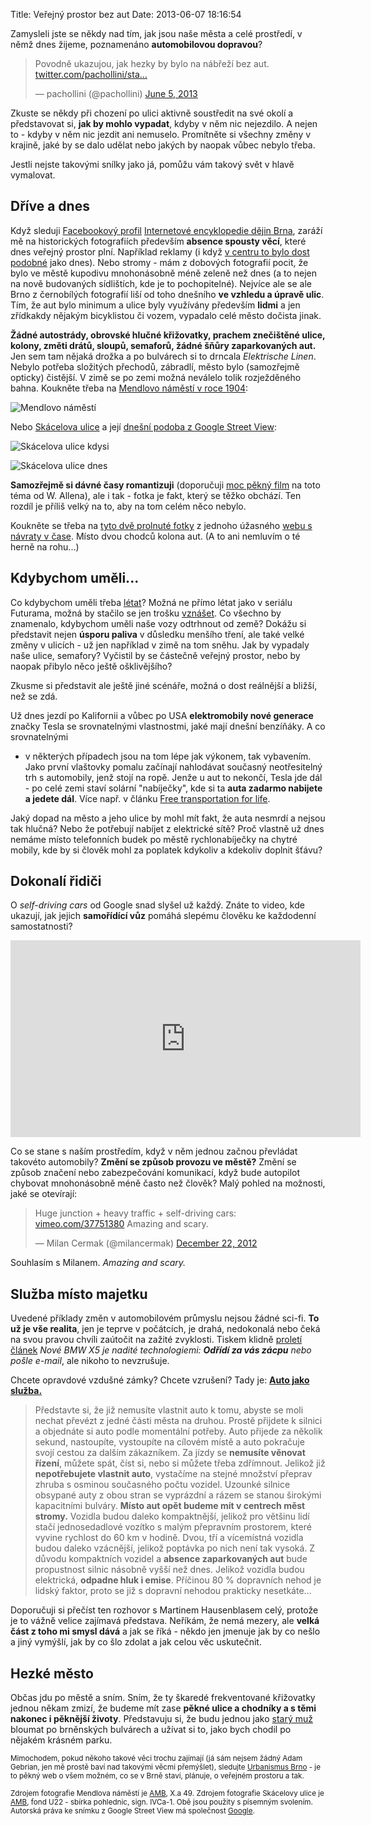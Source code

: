 Title: Veřejný prostor bez aut
Date: 2013-06-07 18:16:54

Zamysleli jste se někdy nad tím, jak jsou naše města a celé prostředí,
v němž dnes žijeme, poznamenáno **automobilovou dopravou**?

<blockquote class="twitter-tweet"><p>Povodně ukazujou, jak hezky by bylo na nábřeží bez aut. <a href="http://t.co/VFsqUsuraX" title="http://twitter.com/pachollini/status/342251772963860480/photo/1">twitter.com/pachollini/sta…</a></p>&mdash; pachollini (@pachollini) <a href="https://twitter.com/pachollini/status/342251772963860480">June 5, 2013</a></blockquote>
<script async src="//platform.twitter.com/widgets.js" charset="utf-8"></script>

Zkuste se někdy při chození po ulici aktivně soustředit na své okolí
a představovat si, **jak by mohlo vypadat**, kdyby v něm nic nejezdilo. A nejen to -
kdyby v něm nic jezdit ani nemuselo. Promítněte si všechny změny v krajině,
jaké by se dalo udělat nebo jakých by naopak vůbec nebylo třeba.

Jestli nejste takovými snílky jako já, pomůžu vám takový svět v hlavě
vymalovat.


## Dříve a dnes

Když sleduji [Facebookový profil](https://www.facebook.com/pages/Internetov%C3%A1-encyklopedie-d%C4%9Bjin-Brna/151919454831238)
[Internetové encyklopedie dějin Brna](http://encyklopedie.brna.cz/), zaráží
mě na historických fotografiích především **absence spousty věcí**, které dnes
veřejný prostor plní. Například reklamy (i když [v centru to bylo dost podobné](https://www.facebook.com/photo.php?fbid=564417146914798&set=a.163881583635025.33540.151919454831238&type=1) jako dnes). Nebo stromy - mám z dobových fotografií
pocit, že bylo ve městě kupodivu mnohonásobně méně zeleně než dnes (a to nejen na nově budovaných sídlištích, kde je to pochopitelné). Nejvíce ale
se ale Brno z černobílých fotografií liší od toho dnešního **ve vzhledu a úpravě
ulic**. Tím, že aut bylo minimum a ulice byly využívány především **lidmi** a jen
zřídkakdy nějakým bicyklistou či vozem, vypadalo celé město dočista jinak.

**Žádné autostrády, obrovské hlučné křižovatky, prachem znečištěné ulice, kolony,
změti drátů, sloupů, semaforů, žádné šňůry zaparkovaných aut.** Jen sem tam nějaká drožka a po bulvárech
si to drncala *Elektrische Linen*. Nebylo potřeba složitých přechodů, zábradlí,
město bylo (samozřejmě opticky) čistější. V zimě se po zemi možná neválelo tolik rozježděného bahna. Koukněte třeba
na [Mendlovo náměstí v roce 1904](https://www.facebook.com/photo.php?fbid=578690995487413&set=a.163881583635025.33540.151919454831238&type=1):

![Mendlovo náměstí]({filename}/images/mendlak.jpg)

Nebo [Skácelova ulice](https://www.facebook.com/photo.php?fbid=561567107199802&set=a.163881583635025.33540.151919454831238&type=1) a její [dnešní podoba z Google Street View](http://goo.gl/maps/8pu4l):

![Skácelova ulice kdysi]({filename}/images/skacelka.jpg)

![Skácelova ulice dnes]({filename}/images/skacelka2.png)

**Samozřejmě si dávné časy romantizuji** (doporučuji [moc pěkný film](http://www.csfd.cz/film/274980-pulnoc-v-parizi/) na toto téma od W. Allena), ale i tak - fotka je fakt,
který se těžko obchází. Ten rozdíl je příliš velký na to, aby na tom celém něco
nebylo.

Koukněte se třeba
na [tyto dvě prolnuté fotky](http://historie.smoula.net/krpole14.html) z jednoho úžasného
[webu s návraty v čase](http://historie.smoula.net/). Místo dvou chodců kolona aut. (A to ani
nemluvím o té herně na rohu...)


## Kdybychom uměli...

Co kdybychom uměli třeba [létat](http://life.ihned.cz/auto/c1-60007750-letajici-auta-nejsou-jen-sny-vznikaji-prototypy-podivejte-se-na-modely-vznikle-napric-stoletim)? Možná ne přímo létat jako v seriálu Futurama,
možná by stačilo se jen trošku
[vznášet](http://www.omniglot.com/language/phrases/hovercraft.htm). Co všechno
by znamenalo, kdybychom uměli naše vozy odtrhnout od země? Dokážu si představit nejen **úsporu
paliva** v důsledku menšího tření, ale také velké změny v ulicích - už jen například
v zimě na tom sněhu. Jak by vypadaly naše ulice, semafory? Vyčistil by se částečně
veřejný prostor, nebo by naopak přibylo něco ještě ošklivějšího?

Zkusme si představit ale ještě jiné scénáře, možná o dost reálnější a bližší,
než se zdá.

Už dnes jezdí po Kalifornii a vůbec po USA **elektromobily nové generace**
značky Tesla se srovnatelnými vlastnostmi, jaké mají dnešní benzíňáky. A co srovnatelnými
- v některých případech jsou na tom lépe jak výkonem, tak vybavením. Jako první
vlaštovky pomalu začínají nahlodávat současný neotřesitelný trh s automobily,
jenž stojí na ropě. Jenže u aut to nekončí, Tesla jde dál - po celé zemi staví solární "nabíječky",
kde si ta **auta zadarmo nabijete a jedete dál**. Více např. v článku [Free transportation for life](https://medium.com/really-big-ideas-we-should-try/32eeaacc207a).

Jaký dopad na město a jeho ulice by mohl mít fakt, že auta nesmrdí a nejsou
tak hlučná? Nebo že potřebují nabíjet z elektrické sítě? Proč vlastně už dnes
nemáme místo telefonních budek po městě rychlonabíječky na chytré mobily, kde
by si člověk mohl za poplatek kdykoliv a kdekoliv doplnit šťávu?


## Dokonalí řidiči

O *self-driving cars* od Google snad slyšel už každý. Znáte to video, kde
ukazují, jak jejich **samořídící vůz** pomáhá slepému člověku ke každodenní
samostatnosti?

<iframe width="560" height="315" src="http://www.youtube.com/embed/cdgQpa1pUUE?rel=0" frameborder="0" allowfullscreen></iframe>

Co se stane s naším prostředím, když v něm jednou začnou převládat takovéto
automobily? **Změní se způsob provozu ve městě?** Změní se způsob značení nebo
zabezpečování komunikací, když bude autopilot chybovat mnohonásobně méně
často než člověk? Malý pohled na možnosti, jaké se otevírají:

<blockquote class="twitter-tweet"><p>Huge junction + heavy traffic + self-driving cars: <a href="http://t.co/Fdi0tdGj" title="http://vimeo.com/37751380">vimeo.com/37751380</a> Amazing and scary.</p>&mdash; Milan Cermak (@milancermak) <a href="https://twitter.com/milancermak/status/282467475105402880">December 22, 2012</a></blockquote>
<script async src="//platform.twitter.com/widgets.js" charset="utf-8"></script>

Souhlasím s Milanem. *Amazing and scary.*


## Služba místo majetku

Uvedené příklady změn v automobilovém průmyslu nejsou žádné sci-fi.
**To už je vše realita**, jen je teprve v počátcích, je drahá,
nedokonalá nebo čeká na svou pravou chvíli zaútočit na zažité zvyklosti.
Tiskem klidně [proletí článek](http://life.ihned.cz/auto/c1-59973760-nove-bmw-x5-je-nadite-technologiemi-odridi-za-vas-zacpu-nebo-posle-e-mail) *Nové BMW X5 je nadité technologiemi: **Odřídí za vás zácpu** nebo pošle e-mail*,
ale nikoho to nevzrušuje.

Chcete opravdové vzdušné zámky? Chcete vzrušení? Tady je: **[Auto jako služba.](http://www.hybrid.cz/cesko-se-muze-znovu-stat-hospodarskou-velmoci-diky-robotickym-autum)**

> Představte si, že již nemusíte vlastnit auto k tomu, abyste se moli nechat převézt z jedné části města na druhou. Prostě přijdete k silnici a objednáte si auto podle momentální potřeby. Auto přijede za několik sekund, nastoupíte, vystoupíte na cílovém místě a auto pokračuje svojí cestou za dalším zákazníkem. Za jízdy se **nemusíte věnovat řízení**, můžete spát, číst si, nebo si můžete třeba zdřímnout. Jelikož již **nepotřebujete vlastnit auto**, vystačíme na stejné množství přeprav zhruba s osminou současného počtu vozidel. Uzounké silnice obsypané auty z obou stran se vyprázdní a rázem se stanou širokými kapacitními bulváry. **Místo aut opět budeme mít v centrech měst stromy.** Vozidla budou daleko kompaktnější, jelikož pro většinu lidí stačí jednosedadlové vozítko s malým přepravním prostorem, které vyvine rychlost do 60 km v hodině. Dvou, tří a vícemístná vozidla budou daleko vzácnější, jelikož poptávka po nich není tak vysoká. Z důvodu kompaktních vozidel a **absence zaparkovaných aut** bude propustnost silnic násobně vyšší než dnes. Jelikož vozidla budou elektrická, **odpadne hluk i emise**. Příčinou 80 % dopravních nehod je lidský faktor, proto se již s dopravní nehodou prakticky nesetkáte...

Doporučuji si přečíst ten rozhovor s Martinem Hausenblasem celý, protože je
to vážně velice zajímavá představa. Neříkám, že nemá mezery, ale **velká část z
toho mi smysl dává** a jak se říká - někdo jen jmenuje jak by co nešlo a jiný vymýšlí,
jak by co šlo zdolat a jak celou věc uskutečnit.


## Hezké město

Občas jdu po městě a sním. Sním, že ty škaredé frekventované křižovatky
jednou někam zmizí, že budeme mít zase **pěkné ulice a chodníky a s těmi nakonec
i pěknější životy**. Představuju si, že budu jednou jako [starý muž](https://www.youtube.com/watch?v=TYJOXGJM41I)
bloumat po brněnských bulvárech a užívat si to, jako bych chodil po nějakém krásném parku.

<small>Mimochodem, pokud někoho takové věci trochu zajímají
(já sám nejsem žádný Adam Gebrian, jen mě prostě baví nad takovými věcmi přemýšlet), sledujte
[Urbanismus Brno](http://www.urbanismusbrno.cz) - je to pěkný web o všem možném,
co se v Brně staví, plánuje, o veřejném prostoru a tak.</small>

<small>Zdrojem fotografie Mendlova náměstí je [AMB](http://www.archiv.brno.cz/), X.a 49. Zdrojem fotografie
Skácelovy ulice je [AMB](http://www.archiv.brno.cz/), fond U22 - sbírka pohlednic, sign. IVCa-1. Obě
jsou použity s písemným svolením. Autorská práva ke snímku z Google Street
View má společnost [Google](http://www.google.com).</small>
